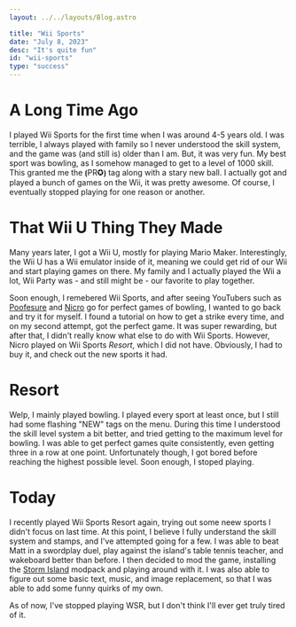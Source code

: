 ```yaml
---
layout: ../../layouts/Blog.astro

title: "Wii Sports"
date: "July 8, 2023"
desc: "It's quite fun"
id: "wii-sports"
type: "success"
---
```


# A Long Time Ago

I played Wii Sports for the first time when I was around 4-5 years old.
I was terrible, I always played with family so I never understood the skill system, and the game was (and still is) older than I am.
But, it was very fun.
My best sport was bowling, as I somehow managed to get to a level of 1000 skill.
This granted me the ⦗PR✪⦘ tag along with a stary new ball.
I actually got and played a bunch of games on the Wii, it was pretty awesome.
Of course, I eventually stopped playing for one reason or another.

# That Wii U Thing They Made

Many years later, I got a Wii U, mostly for playing Mario Maker.
Interestingly, the Wii U has a Wii emulator inside of it, meaning we could get rid of our Wii and start playing games on there.
My family and I actually played the Wii a lot, Wii Party was - and still might be - our favorite to play together.

Soon enough, I remebered Wii Sports, and after seeing YouTubers such as [Poofesure](https://www.youtube.com/@Poofesure) and [Nicro](https://www.youtube.com/@nicroveda) go for perfect games of bowling, I wanted to go back and try it for myself.
I found a tutorial on how to get a strike every time, and on my second attempt, got the perfect game.
It was super rewarding, but after that, I didn't really know what else to do with Wii Sports.
However, Nicro played on Wii Sports *Resort*, which I did not have.
Obviously, I had to buy it, and check out the new sports it had.

# Resort

Welp, I mainly played bowling.
I played every sport at least once, but I still had some flashing "NEW" tags on the menu.
During this time I understood the skill level system a bit better, and tried getting to the maximum level for bowling.
I was able to get perfect games quite consistently, even getting three in a row at one point.
Unfortunately though, I got bored before reaching the highest possible level.
Soon enough, I stoped playing.

# Today

I recently played Wii Sports Resort again, trying out some neew sports I didn't focus on last time.
At this point, I believe I fully understand the skill system and stamps, and I've attempted going for a few.
I was able to beat Matt in a swordplay duel, play against the island's table tennis teacher, and wakeboard better than before.
I then decided to mod the game, installing the [Storm Island](https://gamebanana.com/mods/322739) modpack and playing around with it.
I was also able to figure out some basic text, music, and image replacement, so that I was able to add some funny quirks of my own.

As of now, I've stopped playing WSR, but I don't think I'll ever get truly tired of it.